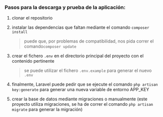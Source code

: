 ### Pasos para la descarga y prueba de la aplicación:

1. clonar el repositorio

2. instalar las dependencias que faltan mediante el comando `composer install`

   > puede que, por problemas de compatibilidad, nos pida correr el comando`composer update`

3. crear el fichero `.env` en el directorio principal del proyecto con el contenido pertinente

   > se puede utilizar el fichero `.env.example` para generar el nuevo `.env`

4. finalmente, Laravel puede pedir que se ejecute el comando `php artisan key:generate` para generar una nueva variable de entorno APP_KEY

5. crear la base de datos mediante migraciones o manualmente (este proyecto utiliza migraciones, se ha de correr el comando `php artisan migrate` para generar la migración)